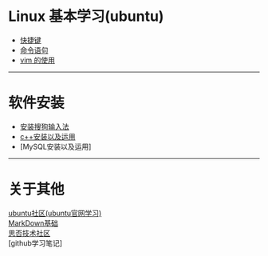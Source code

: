 # Linux 基本学习(ubuntu)

- [快捷键](https://github.com/2501590635/Linux/blob/master/Linux%20%E5%9F%BA%E6%9C%AC%E5%AD%A6%E4%B9%A0(ubuntu)/%E5%BF%AB%E6%8D%B7%E9%94%AE.md)
- [命令语句](https://github.com/2501590635/Linux/blob/master/Linux%20%E5%9F%BA%E6%9C%AC%E5%AD%A6%E4%B9%A0(ubuntu)/%E5%91%BD%E4%BB%A4%E8%AF%AD%E5%8F%A5.md)
- [vim 的使用](https://github.com/2501590635/Linux/blob/master/Linux%20%E5%9F%BA%E6%9C%AC%E5%AD%A6%E4%B9%A0(ubuntu)/vim%20%E7%9A%84%E4%BD%BF%E7%94%A8.md)

***
# 软件安装
- [安装搜狗输入法](https://github.com/2501590635/Linux/blob/master/%E8%BD%AF%E4%BB%B6%E5%AE%89%E8%A3%85/%E5%AE%89%E8%A3%85%E6%90%9C%E7%8B%97%E8%BE%93%E5%85%A5%E6%B3%95.md)
- [c++安装以及运用](https://github.com/2501590635/Linux/blob/master/%E8%BD%AF%E4%BB%B6%E5%AE%89%E8%A3%85/C%2B%2B%E5%AE%89%E8%A3%85%E4%BB%A5%E5%8F%8A%E8%BF%90%E7%94%A8.md)
- [MySQL安装以及运用]
***
# 关于其他<br>
[ubuntu社区(ubuntu官网学习)](https://wiki.ubuntu.org.cn/Ubuntu%E6%A1%8C%E9%9D%A2%E5%85%A5%E9%97%A8%E6%8C%87%E5%8D%97)<br>
[MarkDown基础](https://github.com/max-studio/Git-and-MarkDown/blob/master/slides/MarkDown_Study.md#%E4%B9%9D%E4%BB%A3%E7%A0%81)<br>
[思否技术社区](https://segmentfault.com)<br>
[github学习笔记]
